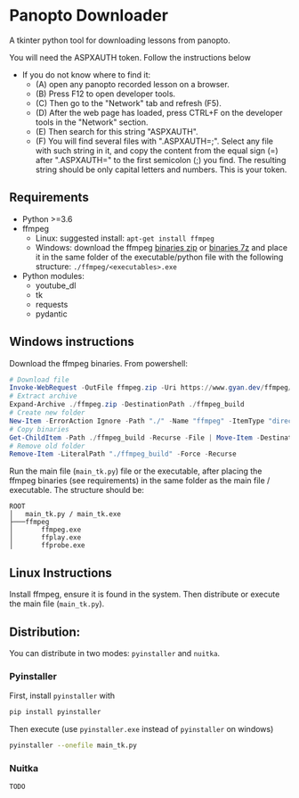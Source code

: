 # Panopto Downloader
A tkinter python tool for downloading lessons from panopto.

You will need the ASPXAUTH token. Follow the instructions below

<!-- ## Instructions
1. If the file \"panopto.ini\" does not exists in the location of the executable file, run the executable file: it will create the file with correct headers, then follow step 2.\n\n2a. Insert your token under the TOKEN attribute, after the equal (=) sign. -->

- If you do not know where to find it:
    - (A) open any panopto recorded lesson on a browser.
    - (B) Press F12 to open developer tools.
    - (C) Then go to the \"Network\" tab and refresh (F5).
    - (D) After the web page has loaded, press CTRL+F on the developer tools in the \"Network\" section.
    - (E) Then search for this string \"ASPXAUTH\".
    - (F) You will find several files with \".ASPXAUTH=<blablabla>;\". Select any file with such string in it, and copy the content from the equal sign (=) after \".ASPXAUTH=\" to the first semicolon (;) you find. The resulting string should be only capital letters and numbers. This is your token.
    <!-- - (G) Now update the \"panopto.ini\" then restart." -->

## Requirements
- Python >=3.6
- ffmpeg 
    - Linux: suggested install: `apt-get install ffmpeg`
    - Windows: download the ffmpeg [binaries zip](https://www.gyan.dev/ffmpeg/builds/ffmpeg-release-essentials.zip) or [binaries 7z](https://www.gyan.dev/ffmpeg/builds/ffmpeg-git-essentials.7z) and place it in the same folder of the executable/python file with the following structure: `./ffmpeg/<executables>.exe`
- Python modules:
    - youtube_dl
    - tk
    - requests
    - pydantic

## Windows instructions

Download the ffmpeg binaries.
From powershell: 

```powershell
# Download file
Invoke-WebRequest -OutFile ffmpeg.zip -Uri https://www.gyan.dev/ffmpeg/builds/ffmpeg-release-essentials.zip
# Extract archive
Expand-Archive ./ffmpeg.zip -DestinationPath ./ffmpeg_build
# Create new folder
New-Item -ErrorAction Ignore -Path "./" -Name "ffmpeg" -ItemType "directory"
# Copy binaries
Get-ChildItem -Path ./ffmpeg_build -Recurse -File | Move-Item -Destination ./ffmpeg
# Remove old folder
Remove-Item -LiteralPath "./ffmpeg_build" -Force -Recurse
```

Run the main file (`main_tk.py`) file or the executable, after placing the ffmpeg binaries (see requirements) in the same folder as the main file / executable. The structure should be:

```
ROOT
│   main_tk.py / main_tk.exe
├───ffmpeg
│       ffmpeg.exe
│       ffplay.exe
│       ffprobe.exe

```

## Linux Instructions
Install ffmpeg, ensure it is found in the system.
Then distribute or execute the main file (`main_tk.py`).


## Distribution:
You can distribute in two modes: `pyinstaller` and `nuitka`.

### Pyinstaller
First, install `pyinstaller` with 

```bash
pip install pyinstaller
```

Then execute (use `pyinstaller.exe` instead of `pyinstaller` on windows)

```bash
pyinstaller --onefile main_tk.py
```

### Nuitka
`TODO`
